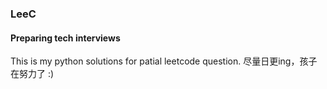 ### LeeC
#### Preparing tech interviews
This is my python solutions for patial leetcode question.
尽量日更ing，孩子在努力了 :)
